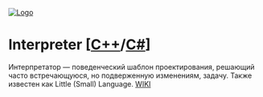 [![Logo](https://raw.githubusercontent.com/ogycode/DesignPatterns/master/merch/Interpreter.PNG)](https://github.com/ogycode/DesignPatterns/tree/master/src/BehavioralPatterns/Interpreter)

# Interpreter [[C++](https://github.com/ogycode/DesignPatterns/blob/master/src/BehavioralPatterns/Interpreter/InterpreterCPP/InterpreterCPP/InterpreterCPP.cpp)/[C#]()]
Интерпретатор — поведенческий шаблон проектирования, решающий часто встречающуюся, но подверженную изменениям, задачу. Также известен как Little (Small) Language. [WIKI](https://ru.wikipedia.org/wiki/%D0%98%D0%BD%D1%82%D0%B5%D1%80%D0%BF%D1%80%D0%B5%D1%82%D0%B0%D1%82%D0%BE%D1%80_(%D1%88%D0%B0%D0%B1%D0%BB%D0%BE%D0%BD_%D0%BF%D1%80%D0%BE%D0%B5%D0%BA%D1%82%D0%B8%D1%80%D0%BE%D0%B2%D0%B0%D0%BD%D0%B8%D1%8F))